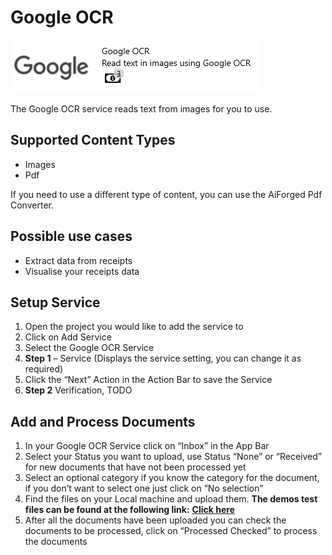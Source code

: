 # Google OCR

![](<../../.gitbook/assets/43 (1) (1) (1).png>)

The Google OCR service reads text from images for you to use.

## Supported Content Types

* Images
* Pdf

If you need to use a different type of content, you can use the AiForged Pdf Converter.

## Possible use cases

* Extract data from receipts
* Visualise your receipts data

## Setup Service

1. Open the project you would like to add the service to
2. Click on Add Service
3. Select the Google OCR Service
4. **Step 1** – Service (Displays the service setting, you can change it as required)
5. Click the “Next” Action in the Action Bar to save the Service
6. **Step 2** Verification, TODO

## Add and Process Documents

1. In your Google OCR Service click on “Inbox” in the App Bar
2. Select your Status you want to upload, use Status “None” or “Received” for new documents that have not been processed yet
3. Select an optional category if you know the category for the document, if you don’t want to select one just click on “No selection”
4. Find the files on your Local machine and upload them. **The demos test files can be found at the following link:** [**Click here**](https://larchold-my.sharepoint.com/:u:/g/personal/jannie\_larcai\_com/Ec-\_k8RmUqNAv6WgCgwItfcBTRp1Gk0V6OeyTj2S3SIUQg?e=EquxX9)
5. After all the documents have been uploaded you can check the documents to be processed, click on “Processed Checked” to process the documents
